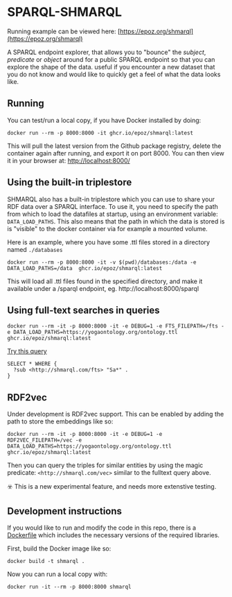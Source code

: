# SPARQL-SHMARQL

Running example can be viewed here: [https://epoz.org/shmarql](https://epoz.org/shmarql)

A SPARQL endpoint explorer, that allows you to "bounce" the _subject_, _predicate_ or _object_ around for a public SPARQL endpoint so that you can explore the shape of the data.
useful if you encounter a new dataset that you do not know and would like to quickly get a feel of what the data looks like.

## Running

You can test/run a local copy, if you have Docker installed by doing:

```shell
docker run --rm -p 8000:8000 -it ghcr.io/epoz/shmarql:latest
```

This will pull the latest version from the Github package registry, delete the container again after running, and export it on port 8000.
You can then view it in your browser at: [http://localhost:8000/](http://localhost:8000/)

## Using the built-in triplestore

SHMARQL also has a built-in triplestore which you can use to share your RDF data over a SPARQL interface. To use it, you need to specify the path from which to load the datafiles at startup, using an environment variable: `DATA_LOAD_PATHS`.
This also means that the path in which the data is stored is is "visible" to the docker container via for example a mounted volume.

Here is an example, where you have some .ttl files stored in a directory named `./databases`

```shell
docker run --rm -p 8000:8000 -it -v $(pwd)/databases:/data -e DATA_LOAD_PATHS=/data  ghcr.io/epoz/shmarql:latest
```

This will load all .ttl files found in the specified directory, and make it available under a /sparql endpoint, eg. http://localhost:8000/sparql

## Using full-text searches in queries

```shell
docker run --rm -it -p 8000:8000 -it -e DEBUG=1 -e FTS_FILEPATH=/fts -e DATA_LOAD_PATHS=https://yogaontology.org/ontology.ttl ghcr.io/epoz/shmarql:latest
```

[Try this query](http://localhost:8000/sparql#query=SELECT%20*%20WHERE%20%7B%0A%20%20%3Fsub%20%3Chttp%3A%2F%2Fshmarql.com%2Ffts%3E%20%22Sa*%22%20.%0A%7D&endpoint=http%3A%2F%2Flocalhost%3A8000%2Fsparql&requestMethod=POST&tabTitle=Query&headers=%7B%7D&contentTypeConstruct=application%2Fn-triples%2C*%2F*%3Bq%3D0.9&contentTypeSelect=application%2Fsparql-results%2Bjson%2C*%2F*%3Bq%3D0.9&outputFormat=table)

```sparql
SELECT * WHERE {
  ?sub <http://shmarql.com/fts> "Sa*" .
}
```

## RDF2vec

Under development is RDF2vec support. This can be enabled by adding the path to store the embeddings like so:

```shell
docker run --rm -it -p 8000:8000 -it -e DEBUG=1 -e RDF2VEC_FILEPATH=/vec -e DATA_LOAD_PATHS=https://yogaontology.org/ontology.ttl ghcr.io/epoz/shmarql:latest
```

Then you can query the triples for similar entities by using the magic predicate: `<http://shmarql.com/vec>` similar to the fulltext query above.

☣️ This is a new experimental feature, and needs more extenstive testing.

## Development instructions

If you would like to run and modify the code in this repo, there is a [Dockerfile](Dockerfile) which includes the necessary versions of the required libraries.

First, build the Docker image like so:

```shell
docker build -t shmarql .
```

Now you can run a local copy with:

```shell
docker run -it --rm -p 8000:8000 shmarql
```
